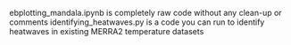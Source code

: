 ebplotting_mandala.ipynb is completely raw code without any clean-up or comments
identifying_heatwaves.py is a code you can run to identify heatwaves in existing MERRA2 temperature datasets
